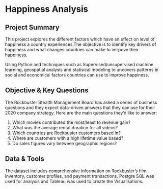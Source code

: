 # Happiness Analysis

## Project Summary
This project explores the different factors which have an effect on level of happiness a country experiences.The objective is to identify key drivers of happiness and what changes countries can make to imrpove their happiness.

Using Python and techniques such as Supervised/unsupervised machine learning, geospatial analysis and statisical modeling to uncovers patterns in social and economical factors countries can use to improve happiness.

## Objective & Key Questions 

The Rockbuster Stealth Management Board has asked a series of business questions and
they expect data-driven answers that they can use for their 2020 company strategy. Here are
the main questions they’d like to answer:

1. Which movies contributed the most/least to revenue gain?
2. What was the average rental duration for all videos?
3. Which countries are Rockbuster customers based in?
4. Where are customers with a high lifetime value based?
5. Do sales figures vary between geographic regions?

## Data & Tools

The dataset includes comprehensive information on Rockbuster’s film inventory, customer profiles, and payment transactions. Postgre SQL was used for analysis and Tableau was used to create the Visualisations. 
